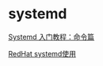 # systemd

[Systemd 入门教程：命令篇](https://www.ruanyifeng.com/blog/2016/03/systemd-tutorial-commands.html)

[RedHat systemd使用](https://access.redhat.com/documentation/zh-cn/red_hat_enterprise_linux/7/html/system_administrators_guide/chap-managing_services_with_systemd)